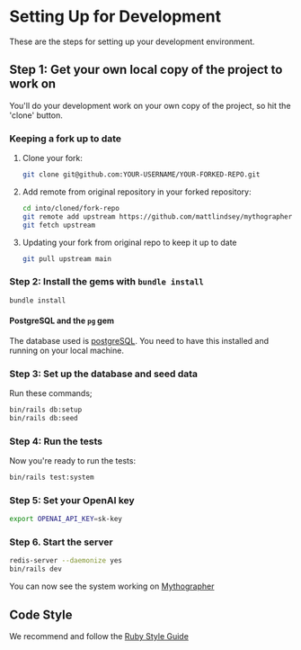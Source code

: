 # Setting Up for Development

These are the steps for setting up your development environment.

## Step 1: Get your own local copy of the project to work on

You'll do your development work on your own copy of the project, so hit the 'clone' button.

### Keeping a fork up to date

1. Clone your fork:

   ```bash
   git clone git@github.com:YOUR-USERNAME/YOUR-FORKED-REPO.git
   ```

2. Add remote from original repository in your forked repository:

   ```bash
   cd into/cloned/fork-repo
   git remote add upstream https://github.com/mattlindsey/mythographer.git
   git fetch upstream
   ```

3. Updating your fork from original repo to keep it up to date

   ```bash
   git pull upstream main
   ```

### Step 2: Install the gems with `bundle install`

```bash
bundle install
```

#### PostgreSQL and the `pg` gem

The database used is [postgreSQL](https://www.postgresql.org/).  You need to have this installed and running on your local machine.

### Step 3: Set up the database and seed data

Run these commands;

```bash
bin/rails db:setup
bin/rails db:seed
```

### Step 4: Run the tests

Now you're ready to run the tests:

```bash
bin/rails test:system
```

### Step 5: Set your OpenAI key

```bash
export OPENAI_API_KEY=sk-key
```


### Step 6. Start the server

```bash
redis-server --daemonize yes
bin/rails dev
```

You can now see the system working on [Mythographer](http://localhost:3000)

## Code Style

We recommend and follow the [Ruby Style Guide](https://github.com/rubocop-hq/ruby-style-guide)
